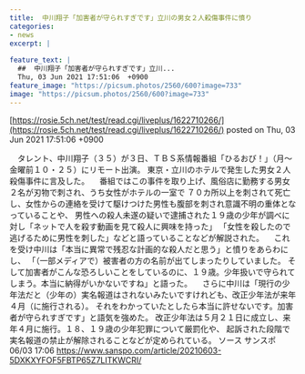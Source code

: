 ```yaml
---
title:  中川翔子「加害者が守られすぎです」立川の男女２人殺傷事件に憤り  
categories:
- news
excerpt: |
  
feature_text: |
  ##  中川翔子「加害者が守られすぎです」立川...
  Thu, 03 Jun 2021 17:51:06  +0900
feature_image: "https://picsum.photos/2560/600?image=733"
image: "https://picsum.photos/2560/600?image=733"
---
```


[https://rosie.5ch.net/test/read.cgi/liveplus/1622710266/](https://rosie.5ch.net/test/read.cgi/liveplus/1622710266/)
posted on Thu, 03 Jun 2021 17:51:06  +0900

<!--more-->

　タレント、中川翔子（３５）が３日、ＴＢＳ系情報番組「ひるおび！」（月〜金曜前１０・２５）にリモート出演。 東京・立川のホテルで発生した男女２人殺傷事件に言及した。 　番組ではこの事件を取り上げ、風俗店に勤務する男女２名が刃物で刺され、うち女性がホテルの一室で ７０カ所以上を刺されて死亡し、女性からの連絡を受けて駆けつけた男性も腹部を刺され意識不明の重体となっていることや、 男性への殺人未遂の疑いで逮捕された１９歳の少年が調べに対し「ネットで人を殺す動画を見て殺人に興味を持った」 「女性を殺したので逃げるために男性を刺した」などと語っていることなどが解説された。 　これを受け中川は「本当に異常で残忍な計画的な殺人だと思う」と憤りをあらわにし、 「（一部メディアで）被害者の方の名前が出てしまったりしていました。 そして加害者がこんな恐ろしいことをしているのに、１９歳。少年扱いで守られてしまう。本当に納得がいかないですね」と語った。 　さらに中川は「現行の少年法だと（少年の）実名報道はされないみたいですけれども、改正少年法が来年４月（に施行される）。 それをわかっていたとしたら本当に許せないです。加害者が守られすぎです」と語気を強めた。 改正少年法は５月２１日に成立し、来年４月に施行。１８、１９歳の少年犯罪について厳罰化や、 起訴された段階で実名報道の禁止が解除されることなどが定められている。 ソース サンスポ 06/03 17:06 https://www.sanspo.com/article/20210603-5DXKXYFOF5FBTP65Z7LITKWCRI/
